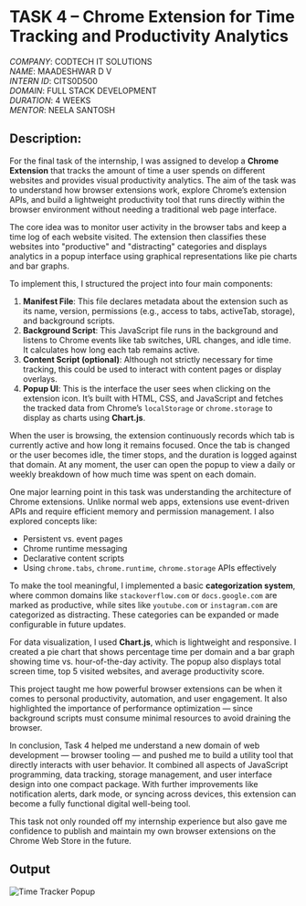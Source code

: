 # TASK 4 – Chrome Extension for Time Tracking and Productivity Analytics

*COMPANY*: CODTECH IT SOLUTIONS  
*NAME*: MAADESHWAR D V  
*INTERN ID*: CITS0D500  
*DOMAIN*: FULL STACK DEVELOPMENT  
*DURATION*: 4 WEEKS  
*MENTOR*: NEELA SANTOSH  

## Description:

For the final task of the internship, I was assigned to develop a **Chrome Extension** that tracks the amount of time a user spends on different websites and provides visual productivity analytics. The aim of the task was to understand how browser extensions work, explore Chrome’s extension APIs, and build a lightweight productivity tool that runs directly within the browser environment without needing a traditional web page interface.

The core idea was to monitor user activity in the browser tabs and keep a time log of each website visited. The extension then classifies these websites into "productive" and "distracting" categories and displays analytics in a popup interface using graphical representations like pie charts and bar graphs.

To implement this, I structured the project into four main components:
1. **Manifest File**: This file declares metadata about the extension such as its name, version, permissions (e.g., access to tabs, activeTab, storage), and background scripts.
2. **Background Script**: This JavaScript file runs in the background and listens to Chrome events like tab switches, URL changes, and idle time. It calculates how long each tab remains active.
3. **Content Script (optional)**: Although not strictly necessary for time tracking, this could be used to interact with content pages or display overlays.
4. **Popup UI**: This is the interface the user sees when clicking on the extension icon. It’s built with HTML, CSS, and JavaScript and fetches the tracked data from Chrome’s `localStorage` or `chrome.storage` to display as charts using **Chart.js**.

When the user is browsing, the extension continuously records which tab is currently active and how long it remains focused. Once the tab is changed or the user becomes idle, the timer stops, and the duration is logged against that domain. At any moment, the user can open the popup to view a daily or weekly breakdown of how much time was spent on each domain.

One major learning point in this task was understanding the architecture of Chrome extensions. Unlike normal web apps, extensions use event-driven APIs and require efficient memory and permission management. I also explored concepts like:
- Persistent vs. event pages
- Chrome runtime messaging
- Declarative content scripts
- Using `chrome.tabs`, `chrome.runtime`, `chrome.storage` APIs effectively

To make the tool meaningful, I implemented a basic **categorization system**, where common domains like `stackoverflow.com` or `docs.google.com` are marked as productive, while sites like `youtube.com` or `instagram.com` are categorized as distracting. These categories can be expanded or made configurable in future updates.

For data visualization, I used **Chart.js**, which is lightweight and responsive. I created a pie chart that shows percentage time per domain and a bar graph showing time vs. hour-of-the-day activity. The popup also displays total screen time, top 5 visited websites, and average productivity score.

This project taught me how powerful browser extensions can be when it comes to personal productivity, automation, and user engagement. It also highlighted the importance of performance optimization — since background scripts must consume minimal resources to avoid draining the browser.

In conclusion, Task 4 helped me understand a new domain of web development — browser tooling — and pushed me to build a utility tool that directly interacts with user behavior. It combined all aspects of JavaScript programming, data tracking, storage management, and user interface design into one compact package. With further improvements like notification alerts, dark mode, or syncing across devices, this extension can become a fully functional digital well-being tool.

This task not only rounded off my internship experience but also gave me confidence to publish and maintain my own browser extensions on the Chrome Web Store in the future.

##  Output
![Time Tracker Popup](https://github.com/user-attachments/assets/895547ca-8794-4bd4-b7ec-9ddc17f61b17)
